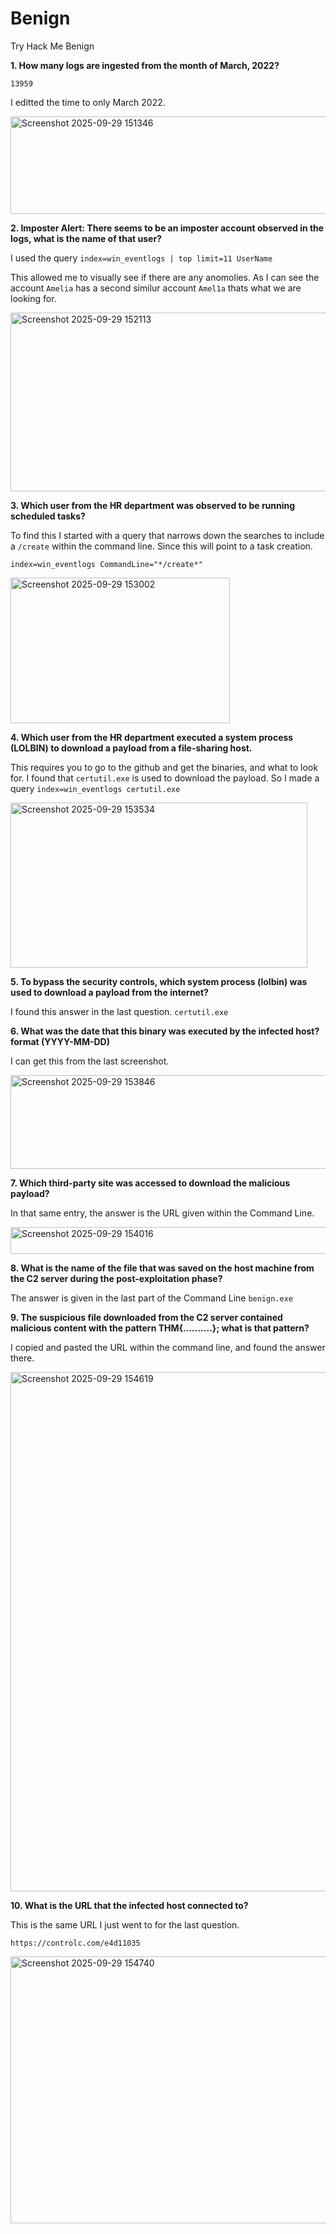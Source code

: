 # Benign
Try Hack Me Benign


**1. How many logs are ingested from the month of March, 2022?**

`13959`

I editted the time to only March 2022.

<img width="1897" height="156" alt="Screenshot 2025-09-29 151346" src="https://github.com/user-attachments/assets/fd93caec-4dc0-4b80-8b17-e8d3029fa982" />

**2. Imposter Alert: There seems to be an imposter account observed in the logs, what is the name of that user?**

I used the query `index=win_eventlogs | top limit=11 UserName`

This allowed me to visually see if there are any anomolies. As I can see the account `Amelia` has a second similur account `Amel1a` thats what we are looking for.

<img width="681" height="286" alt="Screenshot 2025-09-29 152113" src="https://github.com/user-attachments/assets/45dc5e46-6ba6-4af6-9729-e68215750f1d" />

**3. Which user from the HR department was observed to be running scheduled tasks?**

To find this I started with a query that narrows down the searches to include a `/create` within the command line. Since this will point to a task creation.

`index=win_eventlogs CommandLine="*/create*"`

<img width="351" height="233" alt="Screenshot 2025-09-29 153002" src="https://github.com/user-attachments/assets/e7f8650f-26e0-49d7-bff6-2a027415491e" />

**4. Which user from the HR department executed a system process (LOLBIN) to download a payload from a file-sharing host.**

This requires you to go to the github and get the binaries, and what to look for. I found that `certutil.exe` is used to download the payload. So I made a query `index=win_eventlogs certutil.exe`

<img width="475" height="264" alt="Screenshot 2025-09-29 153534" src="https://github.com/user-attachments/assets/4e838733-8491-4fed-bdd9-4b73f3300739" />

**5. To bypass the security controls, which system process (lolbin) was used to download a payload from the internet?**

I found this answer in the last question. `certutil.exe`

**6. What was the date that this binary was executed by the infected host? format (YYYY-MM-DD)**

I can get this from the last screenshot.

<img width="896" height="150" alt="Screenshot 2025-09-29 153846" src="https://github.com/user-attachments/assets/3b29f9b3-d6cb-49b9-ad48-8ec48a20e04d" />

**7. Which third-party site was accessed to download the malicious payload?**

In that same entry, the answer is the URL given within the Command Line.

<img width="980" height="43" alt="Screenshot 2025-09-29 154016" src="https://github.com/user-attachments/assets/448fa109-a8a0-43f7-aae2-c1dc9efd40d6" />

**8. What is the name of the file that was saved on the host machine from the C2 server during the post-exploitation phase?**

The answer is given in the last part of the Command Line `benign.exe`

**9. The suspicious file downloaded from the C2 server contained malicious content with the pattern THM{..........}; what is that pattern?**

I copied and pasted the URL within the command line, and found the answer there.

<img width="670" height="831" alt="Screenshot 2025-09-29 154619" src="https://github.com/user-attachments/assets/e94c3442-d9a9-477f-a627-3193f916435a" />

**10. What is the URL that the infected host connected to?**

This is the same URL I just went to for the last question.

`https://controlc.com/e4d11035`

<img width="702" height="427" alt="Screenshot 2025-09-29 154740" src="https://github.com/user-attachments/assets/ce3592fc-3cfc-4ca3-9784-8c671b997449" />











